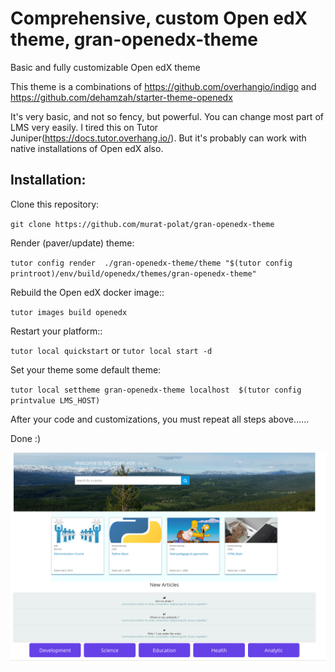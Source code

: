 # Comprehensive, custom Open edX theme,  gran-openedx-theme

Basic and fully customizable Open edX theme

This theme is a combinations of  https://github.com/overhangio/indigo  and https://github.com/dehamzah/starter-theme-openedx
 
 It's very basic, and not so fency, but  powerful. You can change most part of LMS very easily. I tired this on Tutor Juniper(https://docs.tutor.overhang.io/). But it's probably can work with native installations of Open edX also.

 ## Installation:

 Clone this repository:

`git clone https://github.com/murat-polat/gran-openedx-theme`

 Render (paver/update) theme:

`tutor config render  ./gran-openedx-theme/theme "$(tutor config printroot)/env/build/openedx/themes/gran-openedx-theme" `

Rebuild the Open edX docker image::

`tutor images build openedx`


Restart your platform::


`tutor local quickstart`   or  `tutor local start -d`


Set your theme some default theme:

`tutor local settheme gran-openedx-theme localhost  $(tutor config printvalue LMS_HOST)`



After your code and customizations, you must repeat all steps above......

Done :)

![](src/granV1.png)
